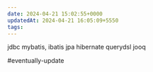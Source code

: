 ```yaml
---
date: 2024-04-21 15:02:55+0000
updatedAt: 2024-04-21 16:05:09+5550
tags: 
---
```

jdbc
mybatis, ibatis
jpa
hibernate
querydsl
jooq

#eventually-update